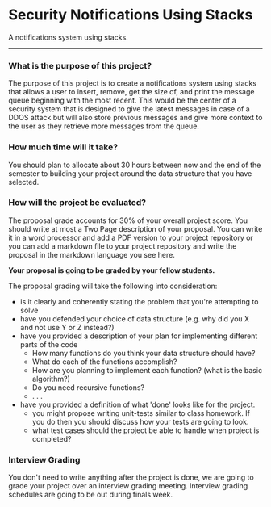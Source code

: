 # Security Notifications Using Stacks
A notifications system using stacks.


<hr>

### What is the purpose of this project?
The purpose of this project is to create a notifications system using stacks that allows a user to insert, remove, get the size of, and print the message queue beginning with the most recent. This would be the center of a security system that is designed to give the latest messages in case of a DDOS attack but will also store previous messages and give more context to the user as they retrieve more messages from the queue. 

### How much time will it take?
You should plan to allocate about 30 hours between now and the end of the semester to building your project around the data structure that you have selected.

### How will the project be evaluated?
The proposal grade accounts for 30% of your overall project score. You should write at most a Two Page description of your proposal.  You can write it in a word processor and add a PDF version to your project repository or you can add a markdown file to your project repository and write the proposal in the markdown language you see here. 

**Your proposal is going to be graded by your fellow students.**

The proposal grading will take the following into consideration:
* is it clearly and coherently stating the problem that you're attempting to solve
* have you defended your choice of data structure (e.g. why did you X and not use Y or Z instead?)
* have you provided a description of your plan for implementing different parts of the code
   * How many functions do you think your data structure should have? 
   * What do each of the functions accomplish?
   * How are you planning to implement each function? (what is the basic algorithm?)
   * Do you need recursive functions?
   *  . . .
* have you provided a definition of what 'done' looks like for the project. 
   * you might propose writing unit-tests similar to class homework. If you do then you should discuss how your tests are going to look.
   * what test cases should the project be able to handle when project is completed?

### Interview Grading
You don't need to write anything after the project is done, we are going to grade your project over an interview grading meeting. 
Interview grading schedules are going to be out during finals week.
